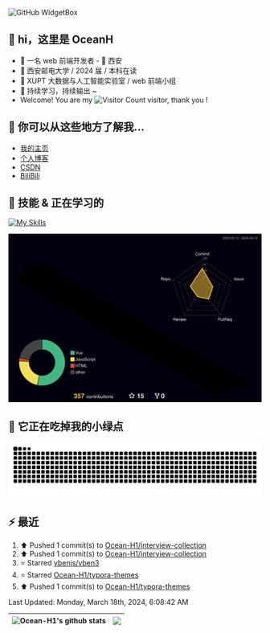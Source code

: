 ![GitHub WidgetBox](https://github-widgetbox.vercel.app/api/profile?username=Ocean-H1&data=followers,repositories,stars,commits)

## 👋 hi，这里是 OceanH

- 👦 一名 web 前端开发者 - 📍 西安
- 🏫 西安邮电大学 / 2024 届 / 本科在读
- 🧐 XUPT 大数据与人工智能实验室 / web 前端小组
- 🚀 持续学习，持续输出 ~
- Welcome! You are my ![Visitor Count](https://profile-counter.glitch.me/Ocean_H1/count.svg) visitor, thank you !

## 🎉 你可以从这些地方了解我...

- [我的主页](https://oceanh.top)
- [个人博客](https://blog.oceanh.top/)
- [CSDN](https://blog.csdn.net/qq_51368103?spm=1000.2115.3001.5343)
- [BiliBili](https://space.bilibili.com/382688944/favlist)

## 🚀 技能 & 正在学习的

[![My Skills](https://skillicons.dev/icons?i=vite,vue,react,electron,webpack,nodejs,js,ts,c)](https://github.com/Ocean-H1)

![rainbow gif](https://raw.githubusercontent.com/Ocean-H1/Ocean-H1/main/profile-3d-contrib/profile-night-rainbow.svg)

## 🐍 它正在吃掉我的小绿点

![snake gif](https://raw.githubusercontent.com/Ocean-H1/Ocean-H1/output/github-contribution-grid-snake.svg)

## ⚡ 最近

<!--RECENT_ACTIVITY:start-->
1. ⬆️ Pushed 1 commit(s) to [Ocean-H1/interview-collection](https://github.com/Ocean-H1/interview-collection)<br>
2. ⬆️ Pushed 1 commit(s) to [Ocean-H1/interview-collection](https://github.com/Ocean-H1/interview-collection)<br>
3. ⭐ Starred [vbenjs/vben3](https://github.com/vbenjs/vben3)<br>
4. ⭐ Starred [Ocean-H1/typora-themes](https://github.com/Ocean-H1/typora-themes)<br>
5. ⬆️ Pushed 1 commit(s) to [Ocean-H1/typora-themes](https://github.com/Ocean-H1/typora-themes)<br>
<!--RECENT_ACTIVITY:end-->

<!--RECENT_ACTIVITY:last_update-->
Last Updated: Monday, March 18th, 2024, 6:08:42 AM
<!--RECENT_ACTIVITY:last_update_end-->

| <a> <img align="center" src="https://github-readme-stats.vercel.app/api?username=Ocean-H1&show_icons=true&include_all_commits=true&theme=buefy&hide_border=true" alt="Ocean-H1's github stats" /> </a> | <a> <img align="center" src="https://github-readme-stats.vercel.app/api/top-langs/?username=Ocean-H1&layout=compact&theme=buefy&hide_border=true" /> </a> |
| ------------------------------------------------------------------------------------------------------------------------------------------------------------------------------------------------------ | --------------------------------------------------------------------------------------------------------------------------------------------------------- |
